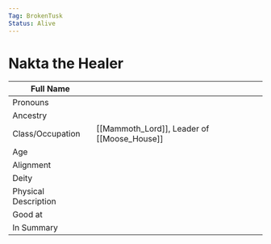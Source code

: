 ```yaml
---
Tag: BrokenTusk
Status: Alive
---
```

# Nakta the Healer

| Full Name            |     |
| -------------------- | --- |
| Pronouns             |     |
| Ancestry             |     |
| Class/Occupation     |  [[Mammoth_Lord]], Leader of [[Moose_House]]    
| Age                  |     |
| Alignment            |     |
| Deity                |     |
| Physical Description |     |
| Good at              |     |
| In Summary           |     |

